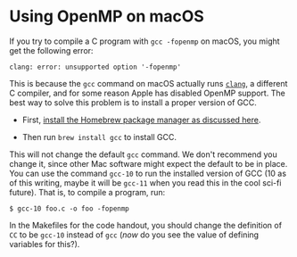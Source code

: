 # Using OpenMP on macOS

If you try to compile a C program with `gcc -fopenmp` on macOS, you might
get the following error:

```
clang: error: unsupported option '-fopenmp'
```

This is because the `gcc` command on macOS actually runs
[`clang`](https://clang.llvm.org/), a different C compiler, and for
some reason Apple has disabled OpenMP support.  The best way to solve
this problem is to install a proper version of GCC.

* First, [install the Homebrew package manager as discussed
  here](../../unix.md#homebrew).

* Then run `brew install gcc` to install GCC.

This will not change the default `gcc` command.  We don't recommend
you change it, since other Mac software might expect the default to be
in place.  You can use the command `gcc-10` to run the installed
version of GCC (10 as of this writing, maybe it will be `gcc-11` when
you read this in the cool sci-fi future).  That is, to compile a
program, run:

```
$ gcc-10 foo.c -o foo -fopenmp
```

In the Makefiles for the code handout, you should change the
definition of `CC` to be `gcc-10` instead of `gcc` (*now* do you see
the value of defining variables for this?).
